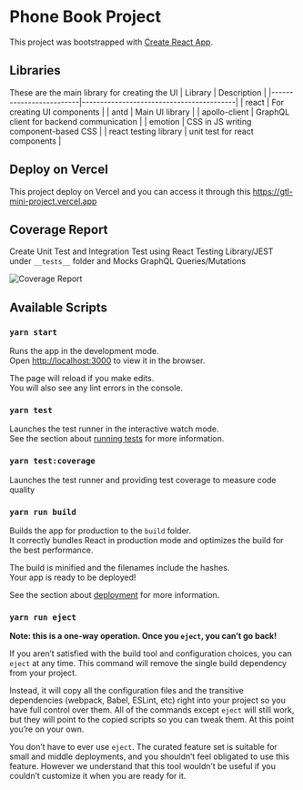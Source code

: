 # Phone Book Project

This project was bootstrapped with [Create React App](https://github.com/facebook/create-react-app).

## Libraries
These are the main library for creating the UI
| Library                 | Description                              |
|-------------------------|------------------------------------------|
| react                   | For creating UI components               |
| antd                    | Main UI library                          |
| apollo-client           | GraphQL client for backend communication |
| emotion                 | CSS in JS writing component-based CSS    |
| react testing library   | unit test for react components           |

## Deploy on Vercel

This project deploy on Vercel and you can access it through this https://gtl-mini-project.vercel.app

## Coverage Report

Create Unit Test and Integration Test using React Testing Library/JEST under `__tests__` folder and Mocks GraphQL Queries/Mutations

![Coverage Report](https://i.imgur.com/gL6OfbJ.png)

## Available Scripts
### `yarn start`

Runs the app in the development mode.\
Open [http://localhost:3000](http://localhost:3000) to view it in the browser.

The page will reload if you make edits.\
You will also see any lint errors in the console.

### `yarn test`

Launches the test runner in the interactive watch mode.\
See the section about [running tests](https://facebook.github.io/create-react-app/docs/running-tests) for more information.

### `yarn test:coverage`
Launches the test runner and providing test coverage to measure code quality

### `yarn run build`

Builds the app for production to the `build` folder.\
It correctly bundles React in production mode and optimizes the build for the best performance.

The build is minified and the filenames include the hashes.\
Your app is ready to be deployed!

See the section about [deployment](https://facebook.github.io/create-react-app/docs/deployment) for more information.

### `yarn run eject`

**Note: this is a one-way operation. Once you `eject`, you can’t go back!**

If you aren’t satisfied with the build tool and configuration choices, you can `eject` at any time. This command will remove the single build dependency from your project.

Instead, it will copy all the configuration files and the transitive dependencies (webpack, Babel, ESLint, etc) right into your project so you have full control over them. All of the commands except `eject` will still work, but they will point to the copied scripts so you can tweak them. At this point you’re on your own.

You don’t have to ever use `eject`. The curated feature set is suitable for small and middle deployments, and you shouldn’t feel obligated to use this feature. However we understand that this tool wouldn’t be useful if you couldn’t customize it when you are ready for it.
